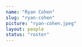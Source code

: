 ```yaml
---
name: "Ryan Cohen"
slug: "ryan-cohen"
picture: "ryan-cohen.jpeg"
layout: people
status: "roster"
---
```


